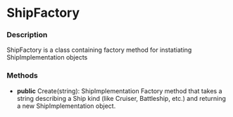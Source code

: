 # ShipFactory
### Description
ShipFactory is a class containing factory method for instatiating ShipImplementation objects


### Methods
  - **public** Create(string): ShipImplementation
    Factory method that takes a string describing a Ship kind (like Cruiser, Battleship, etc.) and returning a new ShipImplementation object.